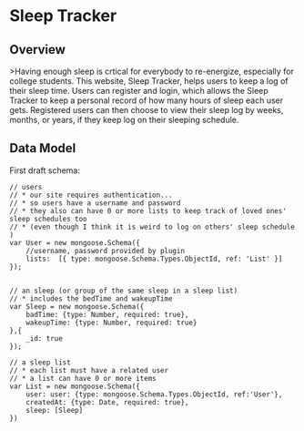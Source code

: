 <h1> Sleep Tracker</h1>

<h2>Overview</h2>
>Having enough sleep is crtical for everybody to re-energize, especially for college students. This website, Sleep Tracker, helps users to keep a log of their sleep time. Users can register and login, which allows the Sleep Tracker to keep a personal record of how many hours of sleep each user gets. Registered users can then choose to view their sleep log by weeks, months, or years, if they keep log on their sleeping schedule. 

<h2>Data Model</h2>

  First draft schema:
  
    // users
    // * our site requires authentication...
    // * so users have a username and password
    // * they also can have 0 or more lists to keep track of loved ones' sleep schedules too
    // * (even though I think it is weird to log on others' sleep schedule )
    var User = new mongoose.Schema({
        //username, password provided by plugin
        lists:  [{ type: mongoose.Schema.Types.ObjectId, ref: 'List' }]
    });
  
  
    // an sleep (or group of the same sleep in a sleep list)
    // * includes the bedTime and wakeupTime 
    var Sleep = new mongoose.Schema({
        badTime: {type: Number, required: true},
        wakeupTime: {type: Number, required: true}
    },{
        _id: true    
    });
    
    // a sleep list
    // * each list must have a related user
    // * a list can have 0 or more items
    var List = new mongoose.Schema({
        user: user: {type: mongoose.Schema.Types.ObjectId, ref:'User'},
        createdAt: {type: Date, required: true},
        sleep: [Sleep]
    })
    


